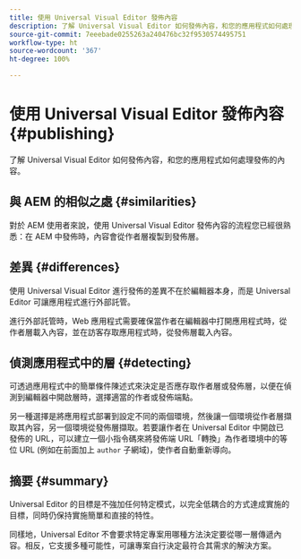 ```yaml
---
title: 使用 Universal Visual Editor 發佈內容
description: 了解 Universal Visual Editor 如何發佈內容，和您的應用程式如何處理發佈的內容。
source-git-commit: 7eeebade0255263a240476bc32f9530574495751
workflow-type: ht
source-wordcount: '367'
ht-degree: 100%

---
```



# 使用 Universal Visual Editor 發佈內容 {#publishing}

了解 Universal Visual Editor 如何發佈內容，和您的應用程式如何處理發佈的內容。

## 與 AEM 的相似之處 {#similarities}

對於 AEM 使用者來說，使用 Universal Visual Editor 發佈內容的流程您已經很熟悉：在 AEM 中發佈時，內容會從作者層複製到發佈層。

## 差異 {#differences}

使用 Universal Visual Editor 進行發佈的差異不在於編輯器本身，而是 Universal Editor 可讓應用程式進行外部託管。

進行外部託管時，Web 應用程式需要確保當作者在編輯器中打開應用程式時，從作者層載入內容，並在訪客存取應用程式時，從發佈層載入內容。

## 偵測應用程式中的層 {#detecting}

可透過應用程式中的簡單條件陳述式來決定是否應存取作者層或發佈層，以便在偵測到編輯器中開啟層時，選擇適當的作者或發佈端點。

另一種選擇是將應用程式部署到設定不同的兩個環境，然後讓一個環境從作者層擷取其內容，另一個環境從發佈層擷取。若要讓作者在 Universal Editor 中開啟已發佈的 URL，可以建立一個小指令碼來將發佈端 URL「轉換」為作者環境中的等位 URL (例如在前面加上 `author` 子網域)，使作者自動重新導向。

## 摘要 {#summary}

Universal Editor 的目標是不強加任何特定模式，以完全低耦合的方式達成實施的目標，同時仍保持實施簡單和直接的特性。

同樣地，Universal Editor 不會要求特定專案用哪種方法決定要從哪一層傳遞內容。相反，它支援多種可能性，可讓專案自行決定最符合其需求的解決方案。
